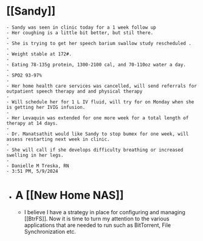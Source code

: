 # [[Sandy]]
	- Sandy was seen in clinic today for a 1 week follow up
	- Her coughing is a little bit better, but stil there.
	-
	- She is trying to get her speech barium swallow study rescheduled .
	-
	- Weight stable at 172#.
	-
	- Eating 78-135g protein, 1300-2100 cal, and 70-110oz water a day.
	-
	- SPO2 93-97%
	-
	- Her home health care services was cancelled, will send referrals for outpatient speech therapy and and physical therapy
	-
	- Will schedule her for 1 L IV fluid, will try for on Monday when she is getting her IVIG infusion.
	-
	- Her Levaquin was extended for one more week for a total length of therapy at 14 days.
	-
	- Dr. Manatsathit would like Sandy to stop bumex for one week, will assess restarting next week in clinic.
	-
	- She will call if she develops difficulty breathing or increased swelling in her legs.
	-
	- Danielle M Treska, RN
	- 3:51 PM, 5/9/2024
- # A [[New Home NAS]]
	- I believe I have a strategy in place for configuring and managing [[BtrFS]].  Now it is time to turn my attention to the various applications that are needed to run such as BitTorrent, File Synchronization etc.